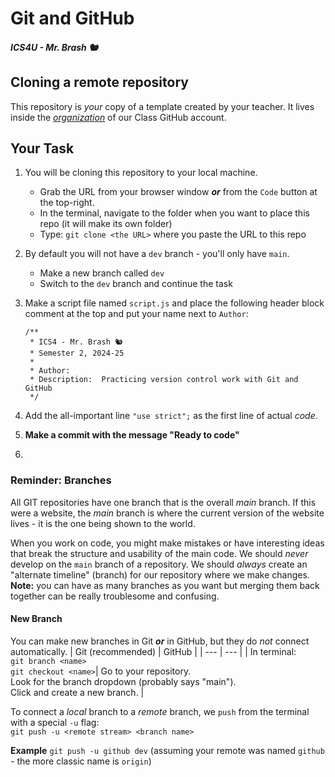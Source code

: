 # Git and GitHub

##### ICS4U - Mr. Brash 🐿️

## Cloning a remote repository

This repository is _your_ copy of a template created by your teacher. It lives inside the [_organization_](https://github.com/MTH-ICS4U-2425) of our Class GitHub account.


## Your Task

1. You will be cloning this repository to your local machine. 
    - Grab the URL from your browser window _**or**_ from the `Code` button at the top-right.
    - In the terminal, navigate to the folder when you want to place this repo (it will make its own folder)
    - Type:  `git clone <the URL>`  where you paste the URL to this repo

2. By default you will not have a `dev` branch - you'll only have `main`.
   - Make a new branch called `dev`
   - Switch to the `dev` branch and continue the task
  
3. Make a script file named `script.js` and place the following header block comment at the top and put your name next to `Author`:
   ```JS
   /**
    * ICS4 - Mr. Brash 🐿️
    * Semester 2, 2024-25
    *
    * Author:
    * Description:  Practicing version control work with Git and GitHub
    */
   ```

4. Add the all-important line `"use strict";` as the first line of actual _code_.

5. **Make a commit with the message "Ready to code"**

6. 


### Reminder: Branches

All GIT repositories have one branch that is the overall _main_ branch. If this were a website, the _main_ branch is where the current version of the website lives - it is the one being shown to the world.

When you work on code, you might make mistakes or have interesting ideas that break the structure and usability of the main code. We should _never_ develop on the `main` branch of a repository. We should _always_ create an "alternate timeline" (branch) for our repository where we make changes. **Note:** you can have as many branches as you want but merging them back together can be really troublesome and confusing.

#### New Branch

You can make new branches in Git **_or_** in GitHub, but they do _not_ connect automatically.
| Git (recommended) | GitHub |
| --- | --- |
| In terminal:<br>`git branch <name>` <br>`git checkout <name>`| Go to your repository.<br>Look for the branch dropdown (probably says "main").<br>Click and create a new branch. |

To connect a _local_ branch to a _remote_ branch, we `push` from the terminal with a special `-u` flag:  
`git push -u <remote stream> <branch name>`  

**Example** `git push -u github dev`  (assuming your remote was named `github` - the more classic name is `origin`)
